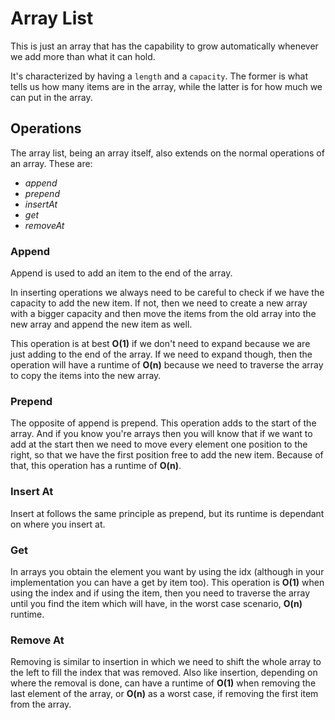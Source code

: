 # Array List

This is just an array that has the capability to grow automatically whenever we add more than what it can hold.

It's characterized by having a `length` and a `capacity`. The former is what tells us how many items are in the array, while the latter is for how much we can put in the array.

## Operations

The array list, being an array itself, also extends on the normal operations of an array. These are:

- *append*
- *prepend*
- *insertAt*
- *get*
- *removeAt*

### Append

Append is used to add an item to the end of the array.

In inserting operations we always need to be careful to check if we have the capacity to add the new item. If not, then we need to create a new array with a bigger capacity and then move the items from the old array into the new array and append the new item as well.

This operation is at best **O(1)** if we don't need to expand because we are just adding to the end of the array. If we need to expand though, then the operation will have a runtime of **O(n)** because we need to traverse the array to copy the items into the new array.

### Prepend

The opposite of append is prepend. This operation adds to the start of the array. And if you know you're arrays then you will know that if we want to add at the start then we need to move every element one position to the right, so that we have the first position free to add the new item. Because of that, this operation has a runtime of **O(n)**.

### Insert At

Insert at follows the same principle as prepend, but its runtime is dependant on where you insert at.

### Get

In arrays you obtain the element you want by using the idx (although in your implementation you can have a get by item too). This operation is **O(1)** when using the index and if using the item, then you need to traverse the array until you find the item which will have, in the worst case scenario, **O(n)** runtime.

### Remove At

Removing is similar to insertion in which we need to shift the whole array to the left to fill the index that was removed. Also like insertion, depending on where the removal is done, can have a runtime of **O(1)** when removing the last element of the array, or **O(n)** as a worst case, if removing the first item from the array.
